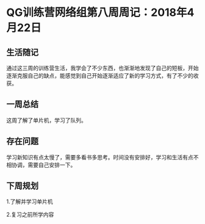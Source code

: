 # QG训练营网络组第八周周记：2018年4月22日

## 生活随记

通过这三周的训练营生活，我学会了不少东西，也渐渐地发现了自己的短板，开始逐渐克服自己的缺点，能感觉到自己开始逐渐适应了新的学习方式，有了不少的收获。

## 一周总结

这周了解了单片机，学习了队列。

## 存在问题

学习新知识有点太慢了，需要多看书多思考。时间没有安排好，学习和生活有点不相协调，需要自己安排一下。

## 下周规划

1.了解并学习单片机

2.复习之前所学内容